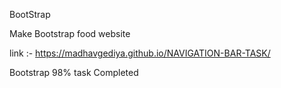 BootStrap 

Make Bootstrap food website 
 
 link :-  https://madhavgediya.github.io/NAVIGATION-BAR-TASK/

 Bootstrap 98% task Completed

 